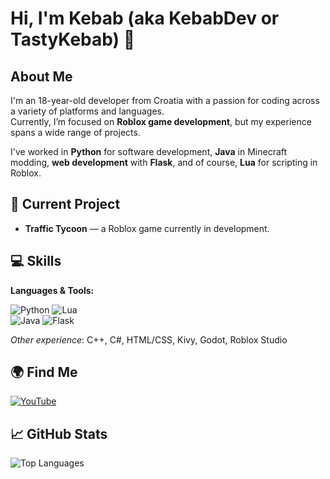 # Hi, I'm Kebab (aka KebabDev or TastyKebab) 👋

## About Me

I'm an 18-year-old developer from Croatia with a passion for coding across a variety of platforms and languages.  
Currently, I’m focused on **Roblox game development**, but my experience spans a wide range of projects.

I've worked in **Python** for software development, **Java** in Minecraft modding, **web development** with **Flask**, and of course, **Lua** for scripting in Roblox.

## 🚀 Current Project

- **Traffic Tycoon** — a Roblox game currently in development.

## 💻 Skills

**Languages & Tools:**

![Python](https://img.shields.io/badge/python-%2314354C.svg?style=for-the-badge&logo=python&logoColor=white) 
![Lua](https://img.shields.io/badge/lua-%232C2D72.svg?style=for-the-badge&logo=lua&logoColor=white)  
![Java](https://img.shields.io/badge/java-%23ED8B00.svg?style=for-the-badge&logo=openjdk&logoColor=white) 
![Flask](https://img.shields.io/badge/flask-%23000.svg?style=for-the-badge&logo=flask&logoColor=white)

*Other experience*: C++, C#, HTML/CSS, Kivy, Godot, Roblox Studio

## 🌍 Find Me

[![YouTube](https://img.shields.io/badge/YouTube-%23FF0000.svg?style=for-the-badge&logo=youtube&logoColor=white)](https://youtube.com/@@tastykebab123)

## 📈 GitHub Stats

![Top Languages](https://github-readme-stats.vercel.app/api/top-langs/?username=TastyKebab123&layout=compact&theme=tokyonight)
